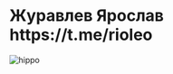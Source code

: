 <h1> Журавлев Ярослав https://t.me/rioleo </h1> 

![hippo]([https://media3.giphy.com/media/aUovxH8Vf9qDu/giphy.gif](https://i.gifer.com/NxfN.gif))
